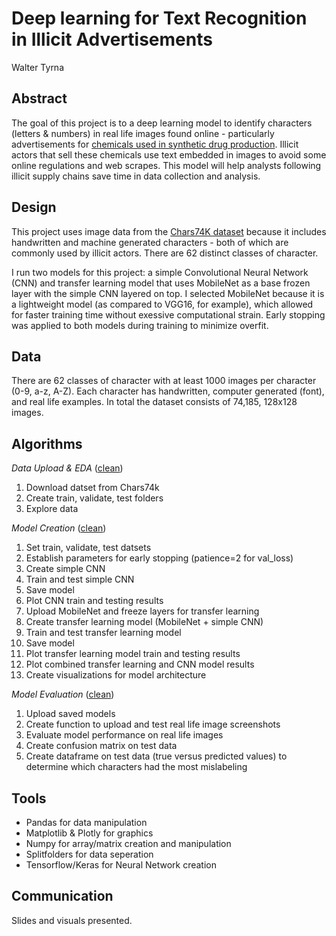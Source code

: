 # Deep learning for Text Recognition in Illicit Advertisements
Walter Tyrna

## Abstract
The goal of this project is to a deep learning model to identify characters (letters & numbers) in real life images found online - particularly advertisements for [chemicals used in synthetic drug production](https://whmonad.en.made-in-china.com/product/EFBTbnGPggky/China-Safety-Delivery-CAS-288573-56-8-79099-07-3-443998-65-0-in-Stock.html). Illicit actors that sell these chemicals use text embedded in images to avoid some online regulations and web scrapes. This model will help analysts following illicit supply chains save time in data collection and analysis.  

## Design
This project uses image data from the [Chars74K dataset](http://www.ee.surrey.ac.uk/CVSSP/demos/chars74k/) because it includes handwritten and machine generated characters - both of which are commonly used by illicit actors. There are 62 distinct classes of character. 

I run two models for this project: a simple Convolutional Neural Network (CNN) and transfer learning model that uses MobileNet as a base frozen layer with the simple CNN layered on top. I selected MobileNet because it is a lightweight model (as compared to VGG16, for example), which allowed for faster training time without exessive computational strain. Early stopping was applied to both models during training to minimize overfit.
 
## Data
There are 62 classes of character with at least 1000 images per character (0-9, a-z, A-Z). Each character has handwritten, computer generated (font), and real life examples. In total the dataset consists of 74,185, 128x128 images. 

## Algorithms
*Data Upload & EDA* ([clean](https://github.com/tyrnaki/metis_coursework/blob/6ea14b87b72de6ab2f4b27789e1fddb7b635cd39/NPS/Reddit%20Scraper.ipynb))
1. Download datset from Chars74k
2. Create train, validate, test folders
3. Explore data

*Model Creation* ([clean]())
1. Set train, validate, test datsets
2. Establish parameters for early stopping (patience=2 for val_loss)
3. Create simple CNN
4. Train and test simple CNN
5. Save model
6. Plot CNN train and testing results
7. Upload MobileNet and freeze layers for transfer learning
8. Create transfer learning model (MobileNet + simple CNN)
9. Train and test transfer learning model
10. Save model
11. Plot transfer learning model train and testing results
12. Plot combined transfer learning and CNN model results
13. Create visualizations for model architecture 

*Model Evaluation* ([clean]())
1. Upload saved models
2. Create function to upload and test real life image screenshots
3. Evaluate model performance on real life images
4. Create confusion matrix on test data
5. Create dataframe on test data (true versus predicted values) to determine which characters had the most mislabeling

## Tools
- Pandas for data manipulation
- Matplotlib & Plotly for graphics
- Numpy for array/matrix creation and manipulation
- Splitfolders for data seperation
- Tensorflow/Keras for Neural Network creation 


## Communication
Slides and visuals presented.
